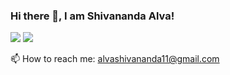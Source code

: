 ### Hi there 👋, I am Shivananda Alva!

<img src="https://github-readme-stats.vercel.app/api?username=shivanandaalva&count_private=true&title_color=1f75fe&icon_color=FD9047&text_color=0C2233&custom_title=Shivananda+Alva%27s+GitHub+Stats&show_icons=true" />
<img src="https://github-readme-stats.vercel.app/api/top-langs/?username=shivanandaalva&layout=compact"/>

📫 How to reach me: alvashivananda11@gmail.com

<!--
**shivanandaalva/shivanandaalva** is a ✨ _special_ ✨ repository because its `README.md` (this file) appears on your GitHub profile.

Here are some ideas to get you started:

- 🔭 I’m currently working on ...
- 🌱 I’m currently learning ...
- 👯 I’m looking to collaborate on ...
- 🤔 I’m looking for help with ...
- 💬 Ask me about ...
- 📫 How to reach me: ...
- 😄 Pronouns: ...
- ⚡ Fun fact: ...
-->
